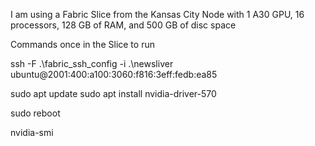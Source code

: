 I am using a Fabric Slice from the Kansas City Node with 1 A30 GPU, 16 processors, 128 GB of RAM, and 500 GB of disc space

Commands once in the Slice to run

ssh -F .\fabric_ssh_config -i .\newsliver ubuntu@2001:400:a100:3060:f816:3eff:fedb:ea85

sudo apt update
sudo apt install nvidia-driver-570

sudo reboot

nvidia-smi



